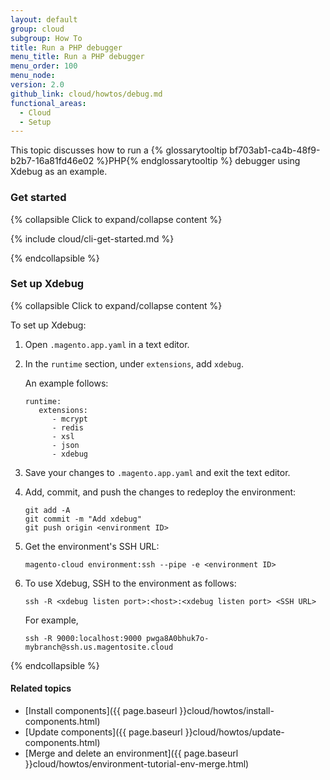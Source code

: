 ```yaml
---
layout: default
group: cloud
subgroup: How To
title: Run a PHP debugger
menu_title: Run a PHP debugger
menu_order: 100
menu_node:
version: 2.0
github_link: cloud/howtos/debug.md
functional_areas:
  - Cloud
  - Setup
---
```


This topic discusses how to run a {% glossarytooltip bf703ab1-ca4b-48f9-b2b7-16a81fd46e02 %}PHP{% endglossarytooltip %} debugger using Xdebug as an example.

### Get started

{% collapsible Click to expand/collapse content %}

{% include cloud/cli-get-started.md %}

{% endcollapsible %}

### Set up Xdebug

{% collapsible Click to expand/collapse content %}

To set up Xdebug:

1.	Open `.magento.app.yaml` in a text editor.
2.	In the `runtime` section, under `extensions`, add `xdebug`.

	An example follows:

		runtime:
		   extensions:
		      - mcrypt
			  - redis
			  - xsl
			  - json
		      - xdebug
3.	Save your changes to `.magento.app.yaml` and exit the text editor.
4.	Add, commit, and push the changes to redeploy the environment:

		git add -A
		git commit -m "Add xdebug"
		git push origin <environment ID>
5.	Get the environment's SSH URL:

		magento-cloud environment:ssh --pipe -e <environment ID>
6.	To use Xdebug, SSH to the environment as follows:

		ssh -R <xdebug listen port>:<host>:<xdebug listen port> <SSH URL>

	For example,

		ssh -R 9000:localhost:9000 pwga8A0bhuk7o-mybranch@ssh.us.magentosite.cloud

{% endcollapsible %}

#### Related topics
*	[Install components]({{ page.baseurl }}cloud/howtos/install-components.html)
*	[Update components]({{ page.baseurl }}cloud/howtos/update-components.html)
*	[Merge and delete an environment]({{ page.baseurl }}cloud/howtos/environment-tutorial-env-merge.html)

